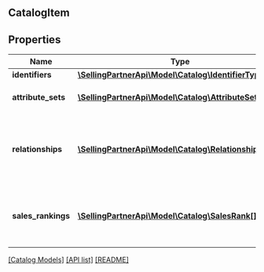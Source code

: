 ## CatalogItem

## Properties

Name | Type | Description | Notes
------------ | ------------- | ------------- | -------------
**identifiers** | [**\SellingPartnerApi\Model\Catalog\IdentifierType**](IdentifierType.md) |  |
**attribute_sets** | [**\SellingPartnerApi\Model\Catalog\AttributeSet[]**](AttributeSet.md) | A list of attributes for the item. | [optional]
**relationships** | [**\SellingPartnerApi\Model\Catalog\RelationshipType[]**](RelationshipType.md) | A list of variation relationship information, if applicable for the item. | [optional]
**sales_rankings** | [**\SellingPartnerApi\Model\Catalog\SalesRank[]**](SalesRank.md) | A list of sales rank information for the item by category. | [optional]

[[Catalog Models]](../) [[API list]](../../Api) [[README]](../../../README.md)
